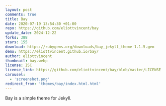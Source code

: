 ```yaml
---
layout: post
comments: true
title: Bay
date: 2020-07-19 13:54:30 +01:00
repo: https://github.com/eliottvincent/bay
update_date: 2024-12-22
forks: 388
stars: 155
download: https://rubygems.org/downloads/bay_jekyll_theme-1.1.5.gem
demo: https://eliottvincent.github.io/bay/
author: eliottvincent
thumbnail: bay.webp
license: ISC
license_link: https://github.com/eliottvincent/bay/blob/master/LICENSE.md
carousel:
  - 'screenshot.png'
redirect_from: 'themes/bay/index.html.html'
---
```


Bay is a simple theme for Jekyll.
